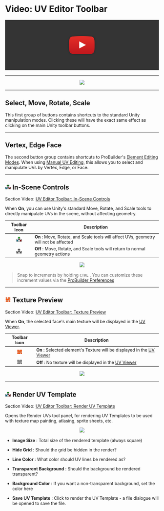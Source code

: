 # Video: UV Editor Toolbar

[![UV Editor Toolbar Video](../images/VideoLink_YouTube_768.png)](@todo)

---

<div style="text-align:center">
<img src="../../images/UVToolbar.png">
</div>

---

## Select, Move, Rotate, Scale

This first group of buttons contains shortcuts to the standard Unity manipulation modes. Clicking these will have the exact same effect as clicking on the main Unity toolbar buttons.

---

## Vertex, Edge Face

The second button group contains shortcuts to ProBuilder's [Element Editing Modes](@todo). When using [Manual UV Editing](@todo), this allows you to select and manipulate UVs by Vertex, Edge, or Face.

---

## ![In-Scene Controls Toggle](../images/icons/ProBuilderGUI_UV_Manip_On.png) In-Scene Controls

<div class="info-box warning">
Section Video: <a href="@todo">UV Editor Toolbar: In-Scene Controls</a>
</div>

When **On**, you can use Unity's standard Move, Rotate, and Scale tools to directly manipulate UVs in the scene, without affecting geometry.

Toolbar Icon | Description
:---:|---
![In-Scene ON](../images/icons/ProBuilderGUI_UV_Manip_On.png) | **On** : Move, Rotate, and Scale tools will affect UVs, geometry will not be affected
![In-Scene OFF](../images/icons/ProBuilderGUI_UV_Manip_OFF.png) |  **Off** : Move, Rotate, and Scale tools will return to normal geometry actions

<div style="text-align:center">
<img src="../../images/UV_InSceneControls.png">
</div>


> Snap to increments by holding `CTRL` . You can customize these increment values via the [ProBuilder Preferences](@todo)

---

## ![Texture Preview Toggle](../images/icons/ProBuilderGUI_UV_ShowTexture_On.png) Texture Preview

<div class="info-box warning">
Section Video: <a href="@todo">UV Editor Toolbar: Texture Preview</a>
</div>

When **On**, the selected face's main texture will be displayed in the [UV Viewer](@todo).

Toolbar Icon | Description
:---:|---
![In-Scene ON](../images/icons/ProBuilderGUI_UV_ShowTexture_On.png) | **On** : Selected element's Texture will be displayed in the [UV Viewer](@todo)
![In-Scene OFF](../images/icons/ProBuilderGUI_UV_ShowTexture_Off.png) |  **Off** : No texture will be displayed in the [UV Viewer](@todo)

<div style="text-align:center">
<img src="../../images/ShowTexturePreview_Example.png">
</div>

---

## ![Render UV Template Button](../images/icons/ProBuilderGUI_UV_Manip_On.png) Render UV Template

<div class="info-box warning">
Section Video: <a href="@todo">UV Editor Toolbar: Render UV Template</a>
</div>

Opens the Render UVs tool panel, for rendering UV Templates to be used with texture map painting, atlasing, sprite sheets, etc.

<div style="text-align:center">
<img src="../../images/RenderUVsPanel.png">
</div>

* **Image Size** : Total size of the rendered template (always square)

* **Hide Grid** : Should the grid be hidden in the render?

* **Line Color** : What color should UV lines be rendered as?

* **Transparent Background** : Should the background be rendered transparent?

* **Background Color** : If you want a non-transparent background, set the color here

* **Save UV Template** : Click to render the UV Template - a file dialogue will be opened to save the file. 
  

   